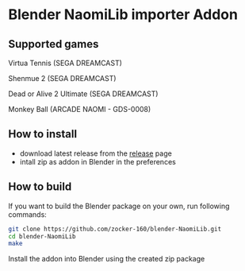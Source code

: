 # Blender NaomiLib importer Addon

## Supported games

Virtua Tennis (SEGA DREAMCAST)

Shenmue 2 (SEGA DREAMCAST)

Dead or Alive 2 Ultimate (SEGA DREAMCAST)

Monkey Ball (ARCADE NAOMI - GDS-0008)

## How to install

- download latest release from the [release](https://github.com/zocker-160/blender-NaomiLib/releases) page
- intall zip as addon in Blender in the preferences

## How to build

If you want to build the Blender package on your own, run following commands:

```bash
git clone https://github.com/zocker-160/blender-NaomiLib.git
cd blender-NaomiLib
make
```

Install the addon into Blender using the created zip package
